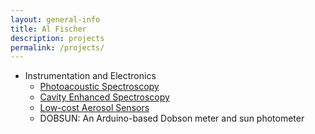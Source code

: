 ```yaml
---
layout: general-info
title: Al Fischer
description: projects
permalink: /projects/
---
```


<!-- My skills and interests are broad: I'm part chemist, part enginner, and part naturalist.  I've worked on a diverse array of projects - both formally and informally - some of which are listed here. -->

<!-- ## Selected Projects -->

* Instrumentation and Electronics
     <!-- - Cavity Enhanced Spectroscopy -->
     - [Photoacoustic Spectroscopy](/assets/pdf/poster_pas_aaar_2017_al-fischer.pdf)
     - [Cavity Enhanced Spectroscopy](/assets/pdf/poster_bbces_ces_2015_al-fischer.pdf)
     - [Low-cost Aerosol Sensors](https://dr-fischer.github.io/wheeCAIR/grsm_purchase-2019.html)
     - DOBSUN: An Arduino-based Dobson meter and sun photometer





<!-- <center>
	  <span class="fa-stack fa-4x">
	    <a href = "/projects/"><i class="fa fa-gears fa-stack-5x"></i>
	    <strong class="fa-stack-1x fa-text"></strong></a>
	  </span>
</center> -->


<!-- * Plants, lichens, and Ecology
     - [Lichen info](/lichens/)
     - [Essential oil distillation](/essential-oils/)
     - [Hemlock Woolly Adelgid & Electroantennography](/hemlock-woolly-adelgid/)
     - [Geographic Information Systems](/GIS/) -->
